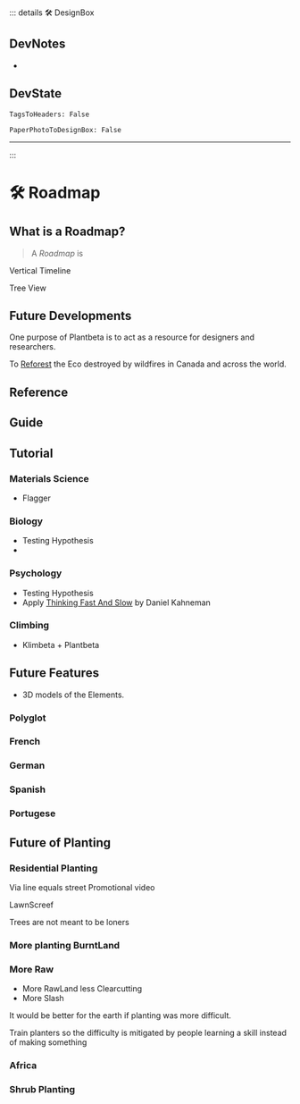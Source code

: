 ::: details 🛠 <dev>DesignBox</dev> 

## DevNotes
- 

## DevState

`TagsToHeaders: False`

`PaperPhotoToDesignBox: False`



---

:::

# 🛠 Roadmap





## What is a Roadmap?

> A *Roadmap* is

Vertical Timeline

Tree View 

## Future Developments

One purpose of Plantbeta is to act as a resource for designers and researchers.

To [Reforest](https://www.lasy.gov.pl/en/information/news/a-forest-is-much-more-than-a-plantation) the Eco destroyed by wildfires in Canada and across the world.


## Reference

## Guide

## Tutorial





### Materials Science

- Flagger

### Biology

- Testing Hypothesis
- 

### Psychology

- Testing Hypothesis
- Apply [Thinking Fast And Slow]() by Daniel Kahneman

### Climbing

- Klimbeta + Plantbeta



## Future Features

- 3D models of the Elements.

### Polyglot

### French
### German
### Spanish
### Portugese


## Future of Planting

### Residential Planting

Via line equals street
Promotional video

LawnScreef

Trees are not meant to be loners

### More planting BurntLand 

### More Raw
- More RawLand less Clearcutting
- More Slash

It would be better for the earth if planting was more difficult. 

Train planters so the difficulty is mitigated by people learning a skill instead of making something


### Africa

### Shrub Planting




